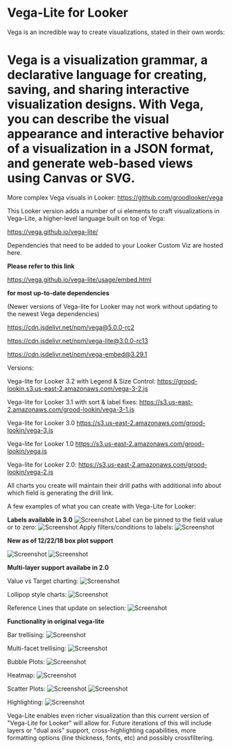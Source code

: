 # Vega-Lite for Looker
Vega is an incredible way to create visualizations, stated in their own words:
# Vega is a visualization grammar, a declarative language for creating, saving, and sharing interactive visualization designs. With Vega, you can describe the visual appearance and interactive behavior of a visualization in a JSON format, and generate web-based views using Canvas or SVG.

More complex Vega visuals in Looker: https://github.com/groodlooker/vega

This Looker version adds a number of ui elements to craft visualizations in Vega-Lite, a higher-level language built on top of Vega:

https://vega.github.io/vega-lite/

Dependencies that need to be added to your Looker Custom Viz are hosted here.

**Please refer to this link** 

https://vega.github.io/vega-lite/usage/embed.html

**for most up-to-date dependencies**

(Newer versions of Vega-lite for Looker may not work without updating to the newest Vega dependencies)

https://cdn.jsdelivr.net/npm/vega@5.0.0-rc2

https://cdn.jsdelivr.net/npm/vega-lite@3.0.0-rc13

https://cdn.jsdelivr.net/npm/vega-embed@3.29.1

Versions:

Vega-lite for Looker 3.2 with Legend & Size Control:
https://grood-lookin.s3.us-east-2.amazonaws.com/vega-3-2.js

Vega-lite for Looker 3.1 with sort & label fixes:
https://s3.us-east-2.amazonaws.com/grood-lookin/vega-3-1.js

Vega-lite for Looker 3.0
https://s3.us-east-2.amazonaws.com/grood-lookin/vega-3.js

Vega-lite for Looker 1.0
https://s3.us-east-2.amazonaws.com/grood-lookin/vega.js

Vega-lite for Looker 2.0:
https://s3.us-east-2.amazonaws.com/grood-lookin/vega-2.js


All charts you create will maintain their drill paths with additional info about which field is generating the drill link.

A few examples of what you can create with Vega-Lite for Looker:

**Labels available in 3.0**
![Screenshot](screen-shots/labels_stacked.png)
Label can be pinned to the field value or to zero:
![Screenshot](screen-shots/label_pinned_zero.png)
Apply filters/conditions to labels:
![Screenshot](screen-shots/label_filters.png)

**New as of 12/22/18 box plot support**

![Screenshot](screen-shots/standard_box.png)
![Screenshot](screen-shots/colored_boxes.png)

**Multi-layer support availabe in 2.0**

Value vs Target charting:
![Screenshot](screen-shots/value_v_target.png)

Lollipop style charts:
![Screenshot](screen-shots/lollipop.png)

Reference Lines that update on selection:
![Screenshot](screen-shots/movable_ref_line.png)

**Functionality in original vega-lite**

Bar trellising:
![Screenshot](screen-shots/bar_trellis.png)

Multi-facet trellising:
![Screenshot](screen-shots/trellis_region_segment.png)

Bubble Plots:
![Screenshot](screen-shots/bubble_plot.png)

Heatmap:
![Screenshot](screen-shots/heatmap.png)

Scatter Plots:
![Screenshot](screen-shots/scatter_plot_tooltip.png)
![Screenshot](screen-shots/scatter_plot_drill.png)

Highlighting:
![Screenshot](screen-shots/highlight.png)

Vega-Lite enables even richer visualization than this current version of "Vega-Lite for Looker" will allow for. Future iterations of this will include layers or "dual axis" support, cross-highlighting capabilities, more formatting options (line thickness, fonts, etc) and possibly crossfiltering.
